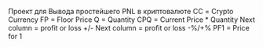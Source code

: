 Проект для Вывода простейшего PNL в криптовалюте
СС = Crypto Currency
FP = Floor Price
Q = Quantity
CPQ = Current Price * Quantity
Next column = profit or loss +/-
Next column = profit or loss -%/+%
PF1 = Price for 1